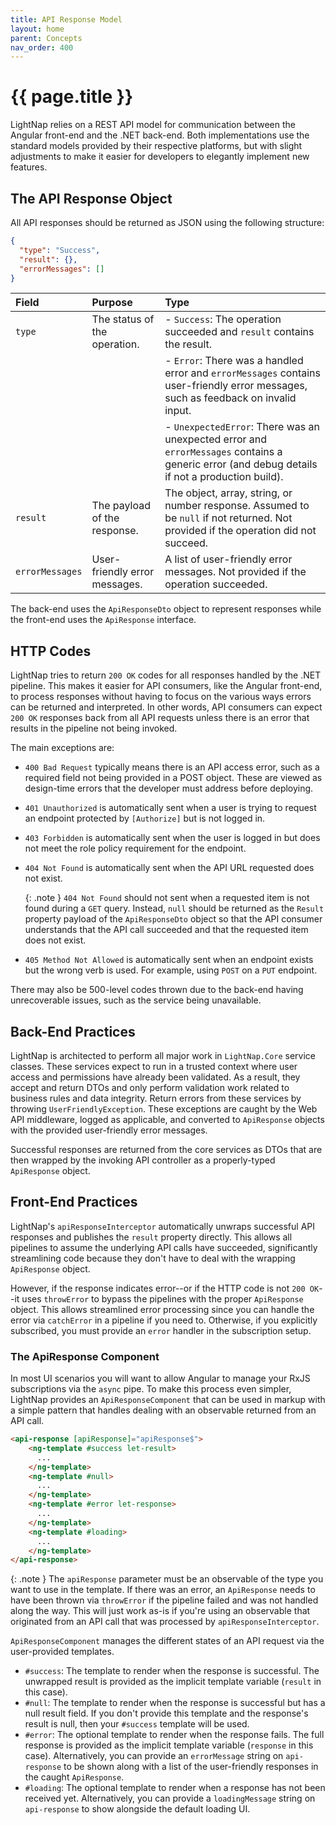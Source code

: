 ```yaml
---
title: API Response Model
layout: home
parent: Concepts
nav_order: 400
---
```


# {{ page.title }}

LightNap relies on a REST API model for communication between the Angular front-end and the .NET back-end. Both implementations use the standard models provided by their respective platforms, but with slight adjustments to make it easier for developers to elegantly implement new features.

## The API Response Object

All API responses should be returned as JSON using the following structure:

```json
{
  "type": "Success",
  "result": {},
  "errorMessages": []
}
```

| Field           | Purpose                       | Type                                                                                                                                           |
| :-------------- | :---------------------------- | :--------------------------------------------------------------------------------------------------------------------------------------------- |
| `type`          | The status of the operation.  | - `Success`: The operation succeeded and `result` contains the result.                                                                         |
|                 |                               | - `Error`: There was a handled error and `errorMessages` contains user-friendly error messages, such as feedback on invalid input.             |
|                 |                               | - `UnexpectedError`: There was an unexpected error and `errorMessages` contains a generic error (and debug details if not a production build). |
| `result`        | The payload of the response.  | The object, array, string, or number response. Assumed to be `null` if not returned. Not provided if the operation did not succeed.            |
| `errorMessages` | User-friendly error messages. | A list of user-friendly error messages. Not provided if the operation succeeded.                                                               |

The back-end uses the `ApiResponseDto` object to represent responses while the front-end uses the `ApiResponse` interface.

## HTTP Codes

LightNap tries to return `200 OK` codes for all responses handled by the .NET pipeline. This makes it easier for API consumers, like the Angular front-end, to process responses without having to focus on the various ways errors can be returned and interpreted. In other words, API consumers can expect `200 OK` responses back from all API requests unless there is an error that results in the pipeline not being invoked.

The main exceptions are:

- `400 Bad Request` typically means there is an API access error, such as a required field not being provided in a POST object. These are viewed as design-time errors that the developer must address before deploying.
- `401 Unauthorized` is automatically sent when a user is trying to request an endpoint protected by `[Authorize]` but is not logged in.
- `403 Forbidden` is automatically sent when the user is logged in but does not meet the role policy requirement for the endpoint.
- `404 Not Found` is automatically sent when the API URL requested does not exist.

  {: .note }
  `404 Not Found` should not sent when a requested item is not found during a `GET` query. Instead, `null` should be returned as the `Result` property payload of the `ApiResponseDto` object so that the API consumer understands that the API call succeeded and that the requested item does not exist.

- `405 Method Not Allowed` is automatically sent when an endpoint exists but the wrong verb is used. For example, using `POST` on a `PUT` endpoint.

There may also be 500-level codes thrown due to the back-end having unrecoverable issues, such as the service being unavailable.

## Back-End Practices

LightNap is architected to perform all major work in `LightNap.Core` service classes. These services expect to run in a trusted context where user access and permissions have already been validated. As a result, they accept and return DTOs and only perform validation work related to business rules and data integrity. Return errors from these services by throwing `UserFriendlyException`. These exceptions are caught by the Web API middleware, logged as applicable, and converted to `ApiResponse` objects with the provided user-friendly error messages.

Successful responses are returned from the core services as DTOs that are then wrapped by the invoking API controller as a properly-typed `ApiResponse` object.

## Front-End Practices

LightNap's `apiResponseInterceptor` automatically unwraps successful API responses and publishes the `result` property directly. This allows all pipelines to assume the underlying API calls have succeeded, significantly streamlining code because they don't have to deal with the wrapping `ApiResponse` object.

However, if the response indicates error--or if the HTTP code is not `200 OK`--it uses `throwError` to bypass the pipelines with the proper `ApiResponse` object. This allows streamlined error processing since you can handle the error via `catchError` in a pipeline if you need to. Otherwise, if you explicitly subscribed, you must provide an `error` handler in the subscription setup.

### The ApiResponse Component

In most UI scenarios you will want to allow Angular to manage your RxJS subscriptions via the `async` pipe. To make this process even simpler, LightNap provides an `ApiResponseComponent` that can be used in markup with a simple pattern that handles dealing with an observable returned from an API call.

``` html
<api-response [apiResponse]="apiResponse$">
    <ng-template #success let-result>
      ...
    </ng-template>
    <ng-template #null>
      ...
    </ng-template>
    <ng-template #error let-response>
      ...
    </ng-template>
    <ng-template #loading>
      ...
    </ng-template>
</api-response>
```

{: .note }
The `apiResponse` parameter must be an observable of the type you want to use in the template. If there was an error, an `ApiResponse` needs to have been thrown via `throwError` if the pipeline failed and was not handled along the way. This will just work as-is if you're using an observable that originated from an API call that was processed by `apiResponseInterceptor`.

`ApiResponseComponent` manages the different states of an API request via the user-provided templates.

- `#success`: The template to render when the response is successful. The unwrapped result is provided as the implicit template variable (`result` in this case).
- `#null`: The template to render when the response is successful but has a null result field. If you don't provide this template and the response's result is null, then your `#success` template will be used.
- `#error`: The optional template to render when the response fails. The full response is provided as the implicit template variable (`response` in this case). Alternatively, you can provide an `errorMessage` string on `api-response` to be shown along with a list of the user-friendly responses in the caught `ApiResponse`.
- `#loading`: The optional template to render when a response has not been received yet. Alternatively, you can provide a `loadingMessage` string on `api-response` to show alongside the default loading UI.
